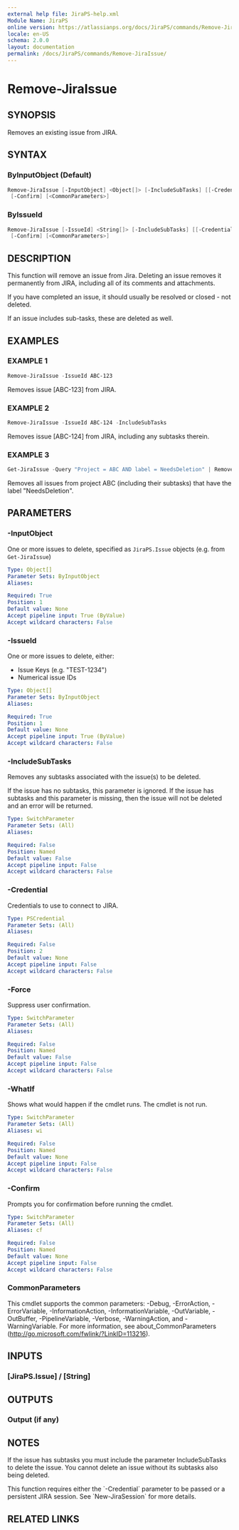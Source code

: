 ```yaml
---
external help file: JiraPS-help.xml
Module Name: JiraPS
online version: https://atlassianps.org/docs/JiraPS/commands/Remove-JiraIssue/
locale: en-US
schema: 2.0.0
layout: documentation
permalink: /docs/JiraPS/commands/Remove-JiraIssue/
---
```


# Remove-JiraIssue

## SYNOPSIS

Removes an existing issue from JIRA.

## SYNTAX

### ByInputObject (Default)

```powershell
Remove-JiraIssue [-InputObject] <Object[]> [-IncludeSubTasks] [[-Credential] <PSCredential>] [-Force] [-WhatIf]
 [-Confirm] [<CommonParameters>]
```

### ByIssueId 

```powershell
Remove-JiraIssue [-IssueId] <String[]> [-IncludeSubTasks] [[-Credential] <PSCredential>] [-Force] [-WhatIf]
 [-Confirm] [<CommonParameters>]
```

## DESCRIPTION

This function will remove an issue from Jira.
Deleting an issue removes it permanently from JIRA, including all of its comments and attachments.

If you have completed an issue, it should usually be resolved or closed - not deleted.

If an issue includes sub-tasks, these are deleted as well.

## EXAMPLES

### EXAMPLE 1

```powershell
Remove-JiraIssue -IssueId ABC-123
```

Removes issue \[ABC-123\] from JIRA.

### EXAMPLE 2

```powershell
Remove-JiraIssue -IssueId ABC-124 -IncludeSubTasks
```

Removes issue \[ABC-124\] from JIRA, including any subtasks therein.

### EXAMPLE 3

```powershell
Get-JiraIssue -Query "Project = ABC AND label = NeedsDeletion" | Remove-JiraIssue -IncludeSubTasks
```

Removes all issues from project ABC (including their subtasks) that have the label "NeedsDeletion".

## PARAMETERS

### -InputObject

One or more issues to delete, specified as `JiraPS.Issue` objects (e.g. from `Get-JiraIssue`)

```yaml
Type: Object[]
Parameter Sets: ByInputObject
Aliases:

Required: True
Position: 1
Default value: None
Accept pipeline input: True (ByValue)
Accept wildcard characters: False
```

### -IssueId

One or more issues to delete, either:

* Issue Keys (e.g. "TEST-1234")
* Numerical issue IDs

```yaml
Type: Object[]
Parameter Sets: ByInputObject
Aliases:

Required: True
Position: 1
Default value: None
Accept pipeline input: True (ByValue)
Accept wildcard characters: False
```

### -IncludeSubTasks

Removes any subtasks associated with the issue(s) to be deleted.

If the issue has no subtasks, this parameter is ignored. If the issue has subtasks and this parameter is missing, then the issue will not be deleted and an error will be returned.

```yaml
Type: SwitchParameter
Parameter Sets: (All)
Aliases:

Required: False
Position: Named
Default value: False
Accept pipeline input: False
Accept wildcard characters: False
```

### -Credential

Credentials to use to connect to JIRA.  

```yaml
Type: PSCredential
Parameter Sets: (All)
Aliases:

Required: False
Position: 2
Default value: None
Accept pipeline input: False
Accept wildcard characters: False
```

### -Force

Suppress user confirmation.

```yaml
Type: SwitchParameter
Parameter Sets: (All)
Aliases:

Required: False
Position: Named
Default value: False
Accept pipeline input: False
Accept wildcard characters: False
```

### -WhatIf

Shows what would happen if the cmdlet runs.
The cmdlet is not run.

```yaml
Type: SwitchParameter
Parameter Sets: (All)
Aliases: wi

Required: False
Position: Named
Default value: None
Accept pipeline input: False
Accept wildcard characters: False
```

### -Confirm

Prompts you for confirmation before running the cmdlet.

```yaml
Type: SwitchParameter
Parameter Sets: (All)
Aliases: cf

Required: False
Position: Named
Default value: None
Accept pipeline input: False
Accept wildcard characters: False
```

### CommonParameters

This cmdlet supports the common parameters: -Debug, -ErrorAction, -ErrorVariable, -InformationAction, -InformationVariable, -OutVariable, -OutBuffer, -PipelineVariable, -Verbose, -WarningAction, and -WarningVariable.
For more information, see about_CommonParameters (http://go.microsoft.com/fwlink/?LinkID=113216).

## INPUTS

### [JiraPS.Issue] / [String]

## OUTPUTS

### Output (if any)

## NOTES

If the issue has subtasks you must include the parameter IncludeSubTasks to delete the issue. You cannot delete an issue without its subtasks also being deleted.

This function requires either the \`-Credential\` parameter to be passed or a persistent JIRA session.
See \`New-JiraSession\` for more details.

## RELATED LINKS

